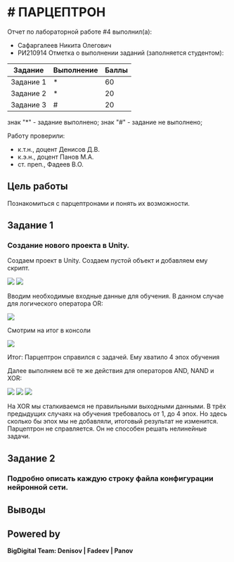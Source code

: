 # # ПАРЦЕПТРОН
Отчет по лабораторной работе #4 выполнил(а):
- Сафаргалеев Никита Олегович
- РИ210914
Отметка о выполнении заданий (заполняется студентом):

| Задание | Выполнение | Баллы |
| ------ | ------ | ------ |
| Задание 1 | * | 60 |
| Задание 2 | * | 20 |
| Задание 3 | # | 20 |

знак "*" - задание выполнено; знак "#" - задание не выполнено;

Работу проверили:
- к.т.н., доцент Денисов Д.В.
- к.э.н., доцент Панов М.А.
- ст. преп., Фадеев В.О.

## Цель работы
Познакомиться с парцептронами и понять их возможности.
## Задание 1
### Создание нового проекта в Unity.
Создаем проект в Unity.
Создаем пустой объект и добавляем ему скрипт.

![](https://github.com/Little-hot-dog/RTF_Work_4/blob/main/1.png)
![](https://github.com/Little-hot-dog/RTF_Work_4/blob/main/2.png)

Вводим необходимые входные данные для обучения. В данном случае для логического оператора OR:

![](https://github.com/Little-hot-dog/RTF_Work_4/blob/main/3.png)

Смотрим на итог в консоли

![](https://github.com/Little-hot-dog/RTF_Work_4/blob/main/4.png)

Итог: Парцептрон справился с задачей. Ему хватило 4 эпох обучения

Далее выполняем всё те же действия для операторов AND, NAND и XOR:

![](https://github.com/Little-hot-dog/RTF_Work_4/blob/main/5.png)
![](https://github.com/Little-hot-dog/RTF_Work_4/blob/main/6.png)
![](https://github.com/Little-hot-dog/RTF_Work_4/blob/main/7.png)

На XOR мы сталкиваемся не правильными выходными данными. В трёх предыдущих случаях на обучения требовалось от 1, до 4 эпох. Но здесь сколько бы эпох мы не добавляли, итоговый результат не изменится. Парцептрон не справляется. Он не способен решать нелинейные задачи. 

## Задание 2
### Подробно описать каждую строку файла конфигурации нейронной сети.



## Выводы



## Powered by

**BigDigital Team: Denisov | Fadeev | Panov**

